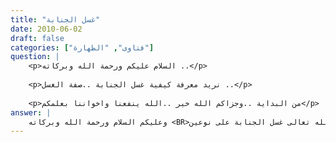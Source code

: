 ```yaml
---
title: "غسل الجنابة"
date: 2010-06-02
draft: false
categories: ["فتاوى", "الطهارة"]
question: |
    <p>السلام عليكم ورحمة الله وبركاته ..</p>
    
    <p>نريد معرفة كيفية غسل الجنابة ..صفة الغسل ..</p>
    
    <p>من البداية ..وجزاكم الله خير ..الله ينفعنا واخواننا بعلمكم</p>
answer: |
    وعليكم السلام ورحمة الله وبركاته <BR>أخي حفظك الله تعالى غسل الجنابة على نوعين .   <BR>النوع الأول : صفة غسل كمال . <BR>النوع الثاني : صفة غسل إجزاء . <BR> أما النوع الأول : وهو غسل الكمال فهو على النحو الآتي : <BR> أولا : النية : يشترط للغسل من الجنابة النية ، فينوي المغتسل الذي سيغتسل من الجنابة في قلبه أنه يغتسل لأجل الطهارة من الجنابة ، أو رفع حدث الجنابة وإلى اشتراط النية للطهارة ذهب جمهور العلماء من المالكية ، والشافعية ، والحنابلة دليل إشتراط النية حديث عُمَرَ بْنِ الْخَطَّابِ   رضي الله عنه – قَالَ : (( سَمِعْتُ رَسُولَ اللهِ صلى الله عليه وسلم يَقُولُ : إِنَّمَا الأَعْمَالُ بِالنِّيَّاتِ ، وَإِنَّمَا لِكُلِّ امْرِئٍ مَا نَوَى ، فَمَنْ كَانَتْ هِجْرَتُهُ إِلَى دُنْيَا يُصِيبُهَا أَوْ إِلَى امْرَأَةٍ يَنْكِحُهَا فَهِجْرَتُهُ إِلَى مَا هَاجَرَ إِلَيْهِ ))رواه البخاري .فالنبي صلى الله عليه وسلم حصر صحة الأعمال التعبدية بالنية ، فلا يقبل عمل إلا بنية ، والطهارة من الحدث الأكبر كالجنابة عبادة ، فيشترط لها النية كبقية العبادات . <BR> ثانياً : يغسل يديه وفرجه ، وهو مذهب جمهور العلماءمن الحنفية والمالكية والشافعية والحنابلة  لحديث مَيْمُونَةَ –رضي الله عنها-: (( أَنَّ النَّبِيَّ صلى الله عليه وسلم اغْتَسَلَ مِنْ الْجَنَابَةِ ، فَغَسَلَ فَرْجَهُ بِيَدِهِ ، ثُمَّ دَلَكَ بِهَا الْحَائِطَ ، ثُمَّ غَسَلَهَا ، ثُمَّ تَوَضَّأَ وُضُوءَهُ لِلصَّلَاةِ ، فَلَمَّا فَرَغَ مِنْ غُسْلِهِ غَسَلَ رِجْلَيْهِ ))رواه البخاري في الغسل /باب مَسْحِ الْيَدِ بِالتُّرَابِ لِيَكُونَ أَنْقَى رقم الحديث (257). <BR>وفي لفظ مسلم : ((ثُمَّ أَدْخَلَ يَدَهُ فِي الْإِنَاءِ ثُمَّ أَفْرَغَ بِهِ عَلَى فَرْجِهِ وَغَسَلَهُ بِشِمَالِهِ ثُمَّ ضَرَبَ بِشِمَالِهِ الْأَرْضَ فَدَلَكَهَا دَلْكًا شَدِيدًا ثُمَّ تَوَضَّأَ وُضُوءَهُ لِلصَّلَاةِ))رواه مسلم في الحيض/بَاب صِفَةِ غُسْلِ الْجَنَابَةِ رقم الحديث (476). <BR> ثالثاً : الوضوء : ثم تتوضأ كوضوء الصلاة وهو سنة مستحبة في غسل الجنابة ، وهو مذهب الجمهور لحديث ميمونة -رضي الله عنها-المتقدم وفيه: ((ثُمَّ تَوَضَّأَ وُضُوءَهُ لِلصَّلَاةِ)) . <BR> وحديث عَائِشَةَ   رضي الله عنها – (( أَنَّ النَّبِيَّ صلى الله عليه وسلم كَانَ إِذَا اغْتَسَلَ مِنَ الْجَنَابَةِ بَدَأَ فَغَسَلَ يَدَيْهِ ، ثُمَّ يَتَوَضَّأُ كَمَا يَتَوَضَّأُ لِلصَّلاَةِ ، ثُمَّ يُدْخِلُ أَصَابِعَهُ فِي الْمَاءِ ، فَيُخَلِّلُ بِهَا أُصُولَ شَعَرِهِ ثُمَّ يَصُبُّ عَلَى رَأْسِهِ ثَلاَثَ غُرَفٍ بِيَدَيْهِ ، ثُمَّ يُفِيضُ الْمَاءَ عَلَى جِلْدِهِ كُلِّهِ ))رواه البخاري ومسلم. <BR>وهذا الوضوء   إذا لم تأت بنواقضه   فإنه يبيح لك الصلاةَ بعد تمام الاغتسال  ، وعليك أن تسمي قبل الوضوء فتقول : بسم الله . لحديث أَبِي هُرَيْرَةَ – رضي الله عنه   قَالَ : قَالَ رَسُولُ اللهِ صلى الله عليه وسلم : ((لاَ صَلاَةَ لِمَنْ لاَ وُضُوءَ لَهُ وَلاَ وُضُوءَ لِمَنْ لَمْ يَذْكُرِ اسْمَ اللهِ تَعَالَى عَلَيْهِ ))صحيح أبي داود رقم الحديث (92). <BR>ولا يعيد الوضوء بعد الغسل إلا إذا انتقض وضوؤه وهو يغتسل لحديث عائشة-رضي الله عنها- قالت: ((كان رسول الله صَلَّى اللَّهُ عَلَيْهِ وَسَلَّمَ يغتسل ويصلي الركعتين وصلاة الغداة؛ ولا أراه <BR>يُحْدِثُ وُضوءاً بعد الغسل )).إسناده صحيح ينظر صحيح أبي داود رقم (245) وقال الشيخ -رحمه الله تعالى-: (إسناده صحيح على شرط البخاري ) . <BR> رابعا: يستحب البدء باليمن عند غسل الرأس والجسد وهو مذهب أكثر الفقهاء ، بل نقل بعضهم الاتفاق على ذلك كما في الموسوعة الفقهية (31/214) . <BR>وذلك لحديث عَائِشَةَ – رضي الله عنها – قَالَتْ : (( كَانَ رَسُولُ اللهِ صلى الله عليه وسلم إِذَا اغْتَسَلَ مِنَ الْجَنَابَةِ دَعَا بِشَيْءٍ نَحْوَ الْحِلاَبِ ، فَأَخَذَ بِكَفِّهِ بَدَأَ بِشِقِّ رَأْسِهِ الأَيْمَنِ ، ثُمَّ الأَيْسَرِ ، ثُمَّ أَخَذَ بِكَفَّيْهِ فَقَالَ بِهِمَا عَلَى رَأْسِهِ ))رواه البخاري ومسلم . والحلاب : وعاء يملؤه قدر حلب الناقة . <BR>وعنها– رضي الله عنها   قَالَتْ : (( كَانَ النَّبِيُّ صلى الله عليه وسلم يُعْجِبُهُ التَّيَمُّنُ فِي تَنَعُّلِهِ ، وَتَرَجُّلِهِ ، وَطُهُورِهِ ، وَفِى شَأْنِهِ كُلِّهِ ))رواه البخاري ومسلم . <BR> خامساً : ثم يعمم الماء على جميع جسده وهو شرط لصحة الغسل ، وأن يصل الماء إلى بشرة الرأس وأصول الشعر وقد <BR>أجمع العلماء على أنه يشترط لصحة الغسل أن يعمم الماء على جميع  <BR>البدن كما في الموسوعة الفقهية (31/207) ، والإقناع في مسائل الإجماع (1/99) ، والإنصاف (1/246) .  <BR>إذ أنه لا يصح مسمى الغسل إلا به لحديث عَائِشَةَ   رضي الله عنها – (( أَنَّ النَّبِيَّ صلى الله عليه وسلم كَانَ إِذَا اغْتَسَلَ مِنَ الْجَنَابَةِ بَدَأَ فَغَسَلَ يَدَيْهِ ، ثُمَّ يَتَوَضَّأُ كَمَا يَتَوَضَّأُ لِلصَّلاَةِ ، ثُمَّ يُدْخِلُ أَصَابِعَهُ فِي الْمَاءِ ، فَيُخَلِّلُ بِهَا أُصُولَ شَعَرِهِ ثُمَّ يَصُبُّ عَلَى رَأْسِهِ ثَلاَثَ غُرَفٍ بِيَدَيْهِ ، ثُمَّ يُفِيضُ الْمَاءَ عَلَى جِلْدِهِ كُلِّهِ ))رواه البخاري ومسلم. <BR> هذا غسل الكمال باختصار . <BR> أما النوع الثاني : صفة غسل إجزاء . <BR>هوأن ينوي المغتسل لغسل الجنابة في قلبه أنه يغتسل لأجل الطهارة من الجنابة ، ثم تعمم الماء على جميع بدنه . <BR> والله أعلم .
---
```


